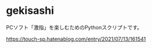# gekisashi

PCソフト「激指」を楽しむためのPythonスクリプトです。

https://touch-sp.hatenablog.com/entry/2021/07/13/161541
